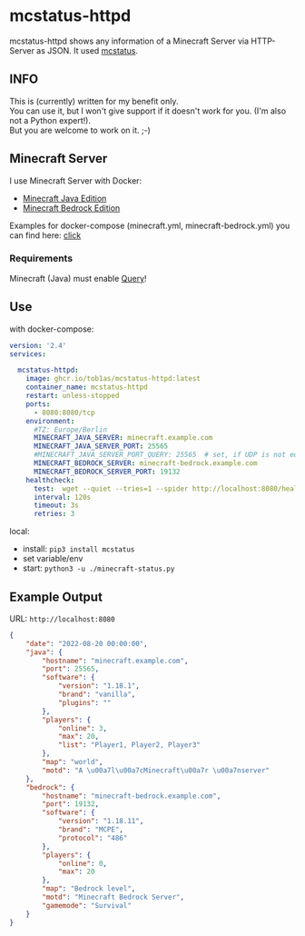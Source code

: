 # mcstatus-httpd

mcstatus-httpd shows any information of a Minecraft Server via HTTP-Server as JSON. 
It used [mcstatus](https://github.com/py-mine/mcstatus).

## INFO

This is (currently) written for my benefit only.  
You can use it, but I won't give support if it doesn't work for you. (I'm also not a Python expert!).  
But you are welcome to work on it. ;-)

## Minecraft Server

I use Minecraft Server with Docker:
* [Minecraft Java Edition](https://github.com/itzg/docker-minecraft-server)
* [Minecraft Bedrock Edition](https://github.com/itzg/docker-minecraft-bedrock-server)

Examples for docker-compose (minecraft.yml, minecraft-bedrock.yml) you can find here: [click](https://github.com/Tob1asDocker/Collection/tree/master/docker-compose_examples)

### Requirements

Minecraft (Java) must enable [Query](https://wiki.vg/Query)!

## Use

with docker-compose:  
```yml
version: '2.4'
services:

  mcstatus-httpd:
    image: ghcr.io/tob1as/mcstatus-httpd:latest
    container_name: mcstatus-httpd
    restart: unless-stopped
    ports:
      - 8080:8080/tcp
    environment:
      #TZ: Europe/Berlin
      MINECRAFT_JAVA_SERVER: minecraft.example.com
      MINECRAFT_JAVA_SERVER_PORT: 25565
      #MINECRAFT_JAVA_SERVER_PORT_QUERY: 25565  # set, if UDP is not equal to TCP port
      MINECRAFT_BEDROCK_SERVER: minecraft-bedrock.example.com
      MINECRAFT_BEDROCK_SERVER_PORT: 19132
    healthcheck:
      test:  wget --quiet --tries=1 --spider http://localhost:8080/healthcheck || exit 1
      interval: 120s
      timeout: 3s
      retries: 3
```

local:
* install: `pip3 install mcstatus`
* set variable/env
* start: `python3 -u ./minecraft-status.py`

## Example Output

URL: `http://localhost:8080`

```json
{
	"date": "2022-08-20 00:00:00",
	"java": {
		"hostname": "minecraft.example.com",
		"port": 25565,
		"software": {
			"version": "1.18.1",
			"brand": "vanilla",
			"plugins": ""
		},
		"players": {
			"online": 3,
			"max": 20,
			"list": "Player1, Player2, Player3"
		},
		"map": "world",
		"motd": "A \u00a7l\u00a7cMinecraft\u00a7r \u00a7nserver"
	},
	"bedrock": {
		"hostname": "minecraft-bedrock.example.com",
		"port": 19132,
		"software": {
			"version": "1.18.11",
			"brand": "MCPE",
			"protocol": "486"
		},
		"players": {
			"online": 0,
			"max": 20
		},
		"map": "Bedrock level",
		"motd": "Minecraft Bedrock Server",
		"gamemode": "Survival"
	}
}
```
